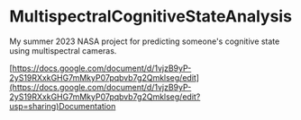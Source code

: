 # MultispectralCognitiveStateAnalysis
My summer 2023 NASA project for predicting someone's cognitive state using multispectral cameras.

[https://docs.google.com/document/d/1vjzB9yP-2yS19RXxkGHG7mMkyP07pqbvb7g2Qmklseg/edit](https://docs.google.com/document/d/1vjzB9yP-2yS19RXxkGHG7mMkyP07pqbvb7g2Qmklseg/edit?usp=sharing)Documentation
